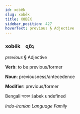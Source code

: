```yaml
---
id: xobëk
slug: xobëk
title: XOBËK
sidebar_position: 427
hoverText: previous § Adjective
---
```


### xobëk&emsp;<span kind="abugida">ɋʋ̑ʇ</span>

*previous* **§** Adjective

**Verb**: to be previous/former

**Noun**: previousness/antecedence

**Modifier**: previous/former

Bengali সাবেক śabek undefined

*Indo-Iranian Language Family*